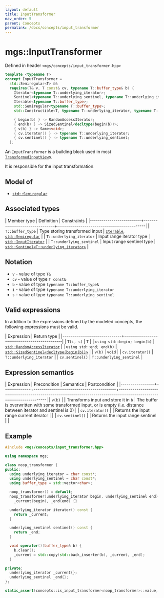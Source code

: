 ```yaml
---
layout: default
title: InputTransformer
nav_order: 5
parent: Concepts
permalink: /docs/concepts/input_transformer
---
```


# mgs::InputTransformer

Defined in header `<mgs/concepts/input_transformer.hpp>`

```cpp
template <typename T>
concept InputTransformer =
  std::Semiregular<T> &&
  requires(T& v, T const& cv, typename T::buffer_type& b) {
    Iterator<typename T::underlying_iterator>;
    Sentinel<typename T::underlying_sentinel, typename T::underlying_iterator>;
    Iterable<typename T::buffer_type>;
    std::Semiregular<typename T::buffer_type>;
    std::Constructible<T, typename T::underlying_iterator, typename T::underlying_sentinel>;

    { begin(b) } -> RandomAccessIterator;
    { end(b) } -> SizedSentinel<decltype(begin(b))>;
    { v(b) } -> Same<void>;
    { cv.iterator() } -> typename T::underlying_iterator;
    { cv.sentinel() } -> typename T::underlying_sentinel;
  };
```

An `InputTransformer` is a building block used in most [`TransformedInputView`](transformed_input_view)s.

It is responsible for the input transformation.

## Model of

* [`std::Semiregular`]()

## Associated types

| Member type              | Definition                     | Constraints                                 |
|--------------------------+--------------------------------+---------------------------------------------|
| `T::buffer_type`         | Type storing transformed input | [`Iterable`](), [`std::Semiregular`]()      |
| `T::underlying_iterator` | Input range iterator type      | [`std::InputIterator`]()                    |
| `T::underlying_sentinel` | Input range sentinel type      | [`std::Sentinel<T::underlying_iterator>`]() |

## Notation

* `v` - value of type `T&`
* `cv` - value of type `T const&`
* `b` - value of type `typename T::buffer_type&`
* `i` - value of type `typename T::underlying_iterator`
* `s` - value of type `typename T::underlying_sentinel`

## Valid expressions

In addition to the expressions defined by the modeled concepts, the following expressions must be valid.

| Expression                   | Return type                                  |
|------------------------------+----------------------------------------------|
| `T(i, s)`                    | `T`                                          |
| `using std::begin; begin(b)` | [`std::RandomAccessIterator`]()              |
| `using std::end; end(b)`     | [`std::SizedSentinel<decltype(begin(b))>`]() |
| `v(b)`                       | `void`                                       |
| `cv.iterator()`              | `T::underlying_iterator`                     |
| `cv.sentinel()`              | `T::underlying_sentinel`                     |

## Expression semantics

| Expression      | Precondition | Semantics                                | Postcondition                                                                                                         |
|-----------------+--------------+------------------------------------------+-----------------------------------------------------------------------------------------------------------------------|
| `v(b)`          |              | Transforms input and store it in `b`     | The buffer is overwritten with some transformed input, or is empty (i.e. distance between iterator and sentinel is 0) |
| `cv.iterator()` |              | Returns the input range current iterator |                                                                                                                       |
| `cv.sentinel()` |              | Returns the input range sentinel         |                                                                                                                       |

## Example

```cpp
#include <mgs/concepts/input_transformer.hpp>

using namespace mgs;

class noop_transformer {
public:
  using underlying_iterator = char const*;
  using underlying_sentinel = char const*;
  using buffer_type = std::vector<char>;

  noop_transformer() = default;
  noop_transformer(underlying_iterator begin, underlying_sentinel end):
    _current(begin), _end(end) {}

  underlying_iterator iterator() const {
    return _current;
  }

  underlying_sentinel sentinel() const {
    return _end;
  }

  void operator()(buffer_type& b) {
    b.clear();
    _current = std::copy(std::back_inserter(b), _current, _end);
  }

private:
  underlying_iterator _current{};
  underlying_sentinel _end{};
};

static_assert(concepts::is_input_transformer<noop_transformer>::value, "");
```
